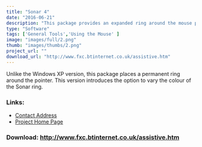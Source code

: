 ```yaml
---
title: "Sonar 4"
date: "2016-06-21"
description: "This package provides an expanded ring around the mouse pointer for users who have difficulty locating the pointer."
type: "Software"
tags: ['General Tools','Using the Mouse' ]
image: "images/full/2.png"
thumb: "images/thumbs/2.png"
project_url: ""
download_url: "http://www.fxc.btinternet.co.uk/assistive.htm"
---
```

Unlike the Windows XP version, this package places a permanent ring around the pointer. This version introduces the option to vary the colour of the Sonar ring.

### Links:
- <a href="mailto:fxc@btinternet.com">Contact Address</a>
- <a href="http://www.fxc.btinternet.co.uk/assistive.htm">Project Home Page</a>

### Download: http://www.fxc.btinternet.co.uk/assistive.htm 